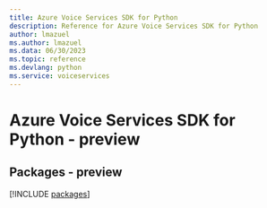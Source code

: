 ```yaml
---
title: Azure Voice Services SDK for Python
description: Reference for Azure Voice Services SDK for Python
author: lmazuel
ms.author: lmazuel
ms.data: 06/30/2023
ms.topic: reference
ms.devlang: python
ms.service: voiceservices
---
```

# Azure Voice Services SDK for Python - preview
## Packages - preview
[!INCLUDE [packages](voice-services-index.md)]